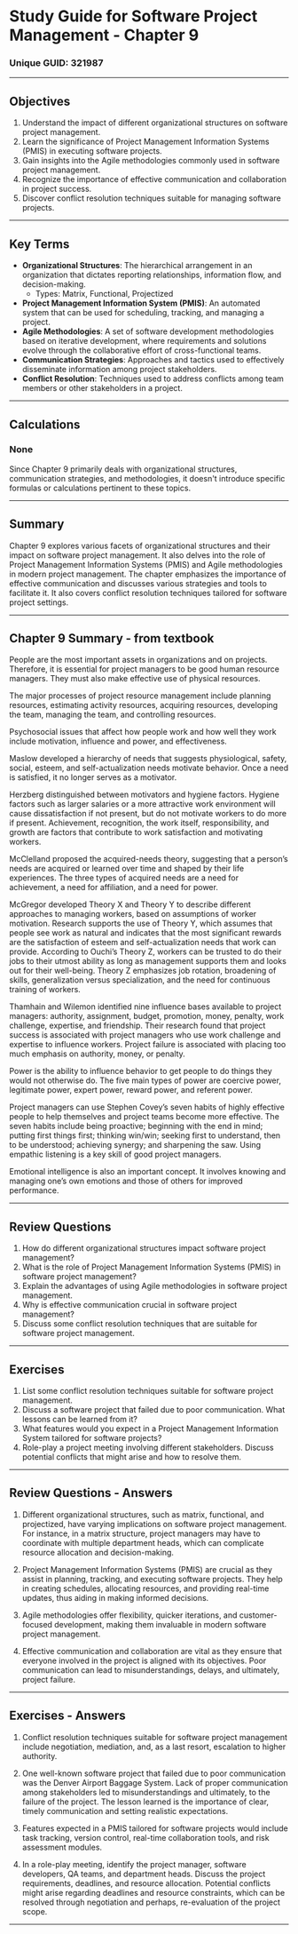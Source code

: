 # Study Guide for Software Project Management - Chapter 9
### Unique GUID: 321987

---

## Objectives

1. Understand the impact of different organizational structures on software project management.
2. Learn the significance of Project Management Information Systems (PMIS) in executing software projects.
3. Gain insights into the Agile methodologies commonly used in software project management.
4. Recognize the importance of effective communication and collaboration in project success.
5. Discover conflict resolution techniques suitable for managing software projects.

---

## Key Terms

- **Organizational Structures**: The hierarchical arrangement in an organization that dictates reporting relationships, information flow, and decision-making.
  - Types: Matrix, Functional, Projectized
- **Project Management Information System (PMIS)**: An automated system that can be used for scheduling, tracking, and managing a project.
- **Agile Methodologies**: A set of software development methodologies based on iterative development, where requirements and solutions evolve through the collaborative effort of cross-functional teams.
- **Communication Strategies**: Approaches and tactics used to effectively disseminate information among project stakeholders.
- **Conflict Resolution**: Techniques used to address conflicts among team members or other stakeholders in a project.

---

## Calculations

### None

Since Chapter 9 primarily deals with organizational structures, communication strategies, and methodologies, it doesn't introduce specific formulas or calculations pertinent to these topics.

---

## Summary

Chapter 9 explores various facets of organizational structures and their impact on software project management. It also delves into the role of Project Management Information Systems (PMIS) and Agile methodologies in modern project management. The chapter emphasizes the importance of effective communication and discusses various strategies and tools to facilitate it. It also covers conflict resolution techniques tailored for software project settings.

---


## Chapter 9 Summary - from textbook
People are the most important assets in organizations and on projects. Therefore, it is essential for project managers to be good human resource managers. They must also make effective use of physical resources.

The major processes of project resource management include planning resources, estimating activity resources, acquiring resources, developing the team, managing the team, and controlling resources.

Psychosocial issues that affect how people work and how well they work include motivation, influence and power, and effectiveness.

Maslow developed a hierarchy of needs that suggests physiological, safety, social, esteem, and self-actualization needs motivate behavior. Once a need is satisfied, it no longer serves as a motivator.

Herzberg distinguished between motivators and hygiene factors. Hygiene factors such as larger salaries or a more attractive work environment will cause dissatisfaction if not present, but do not motivate workers to do more if present. Achievement, recognition, the work itself, responsibility, and growth are factors that contribute to work satisfaction and motivating workers.

McClelland proposed the acquired-needs theory, suggesting that a person’s needs are acquired or learned over time and shaped by their life experiences. The three types of acquired needs are a need for achievement, a need for affiliation, and a need for power.

McGregor developed Theory X and Theory Y to describe different approaches to managing workers, based on assumptions of worker motivation. Research supports the use of Theory Y, which assumes that people see work as natural and indicates that the most significant rewards are the satisfaction of esteem and self-actualization needs that work can provide. According to Ouchi’s Theory Z, workers can be trusted to do their jobs to their utmost ability as long as management supports them and looks out for their well-being. Theory Z emphasizes job rotation, broadening of skills, generalization versus specialization, and the need for continuous training of workers.

Thamhain and Wilemon identified nine influence bases available to project managers: authority, assignment, budget, promotion, money, penalty, work challenge, expertise, and friendship. Their research found that project success is associated with project managers who use work challenge and expertise to influence workers. Project failure is associated with placing too much emphasis on authority, money, or penalty.

Power is the ability to influence behavior to get people to do things they would not otherwise do. The five main types of power are coercive power, legitimate power, expert power, reward power, and referent power.

Project managers can use Stephen Covey’s seven habits of highly effective people to help themselves and project teams become more effective. The seven habits include being proactive; beginning with the end in mind; putting first things first; thinking win/win; seeking first to understand, then to be understood; achieving synergy; and sharpening the saw. Using empathic listening is a key skill of good project managers.

Emotional intelligence is also an important concept. It involves knowing and managing one’s own emotions and those of others for improved performance.


---

## Review Questions

1. How do different organizational structures impact software project management?
2. What is the role of Project Management Information Systems (PMIS) in software project management?
3. Explain the advantages of using Agile methodologies in software project management.
4. Why is effective communication crucial in software project management?
5. Discuss some conflict resolution techniques that are suitable for software project management.

---

## Exercises

1. List some conflict resolution techniques suitable for software project management.
2. Discuss a software project that failed due to poor communication. What lessons can be learned from it?
3. What features would you expect in a Project Management Information System tailored for software projects?
4. Role-play a project meeting involving different stakeholders. Discuss potential conflicts that might arise and how to resolve them.

---

## Review Questions - Answers

1. Different organizational structures, such as matrix, functional, and projectized, have varying implications on software project management. For instance, in a matrix structure, project managers may have to coordinate with multiple department heads, which can complicate resource allocation and decision-making.
  
2. Project Management Information Systems (PMIS) are crucial as they assist in planning, tracking, and executing software projects. They help in creating schedules, allocating resources, and providing real-time updates, thus aiding in making informed decisions.

3. Agile methodologies offer flexibility, quicker iterations, and customer-focused development, making them invaluable in modern software project management.

4. Effective communication and collaboration are vital as they ensure that everyone involved in the project is aligned with its objectives. Poor communication can lead to misunderstandings, delays, and ultimately, project failure.

---

## Exercises - Answers

1. Conflict resolution techniques suitable for software project management include negotiation, mediation, and, as a last resort, escalation to higher authority.

2. One well-known software project that failed due to poor communication was the Denver Airport Baggage System. Lack of proper communication among stakeholders led to misunderstandings and ultimately, to the failure of the project. The lesson learned is the importance of clear, timely communication and setting realistic expectations.

3. Features expected in a PMIS tailored for software projects would include task tracking, version control, real-time collaboration tools, and risk assessment modules.

4. In a role-play meeting, identify the project manager, software developers, QA teams, and department heads. Discuss the project requirements, deadlines, and resource allocation. Potential conflicts might arise regarding deadlines and resource constraints, which can be resolved through negotiation and perhaps, re-evaluation of the project scope.

---
